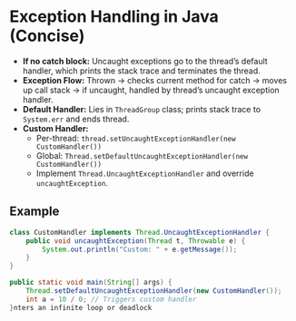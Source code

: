 # Exception Handling in Java (Concise)

- **If no catch block:** Uncaught exceptions go to the thread’s default handler, which prints the stack trace and terminates the thread.
- **Exception Flow:** Thrown → checks current method for catch → moves up call stack → if uncaught, handled by thread’s uncaught exception handler.
- **Default Handler:** Lies in `ThreadGroup` class; prints stack trace to `System.err` and ends thread.
- **Custom Handler:**
    - Per-thread: `thread.setUncaughtExceptionHandler(new CustomHandler())`
    - Global: `Thread.setDefaultUncaughtExceptionHandler(new CustomHandler())`
    - Implement `Thread.UncaughtExceptionHandler` and override `uncaughtException`.

## Example
```java
class CustomHandler implements Thread.UncaughtExceptionHandler {
    public void uncaughtException(Thread t, Throwable e) {
        System.out.println("Custom: " + e.getMessage());
    }
}

public static void main(String[] args) {
    Thread.setDefaultUncaughtExceptionHandler(new CustomHandler());
    int a = 10 / 0; // Triggers custom handler
}nters an infinite loop or deadlock